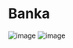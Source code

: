 # Banka

![image](https://github.com/StjepanPetrovic/bank-unit-testing/assets/79259870/c9433987-3ddb-4f83-a42a-0b89e091dffb)
![image](https://github.com/StjepanPetrovic/bank-unit-testing/assets/79259870/608f1b86-0f8c-4212-8248-b28a585e7e6b)
